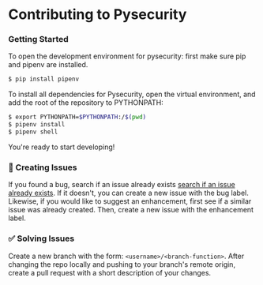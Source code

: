 # Contributing to Pysecurity

### Getting Started
To open the development environment for pysecurity: first make sure pip and pipenv are installed.

```sh
$ pip install pipenv
```

To install all dependencies for Pysecurity, open the virtual environment, and add the root of the repository to PYTHONPATH:

```sh
$ export PYTHONPATH=$PYTHONPATH:/$(pwd)
$ pipenv install
$ pipenv shell
```

You're ready to start developing!

### :bug: Creating Issues 
If you found a bug, search if an issue already exists [search if an issue already exists](https://docs.github.com/en/github/searching-for-information-on-github/searching-on-github/searching-issues-and-pull-requests#search-by-the-title-body-or-comments). If it doesn't, you can create a new issue with the bug label. Likewise, if you would like to suggest an enhancement, first see if a similar issue was already created. Then, create a new issue with the enhancement label.

### :white_check_mark: Solving Issues
Create a new branch with the form: `<username>/<branch-function>`. After changing the repo locally and pushing to your branch's remote origin, create a pull request with a short description of your changes.